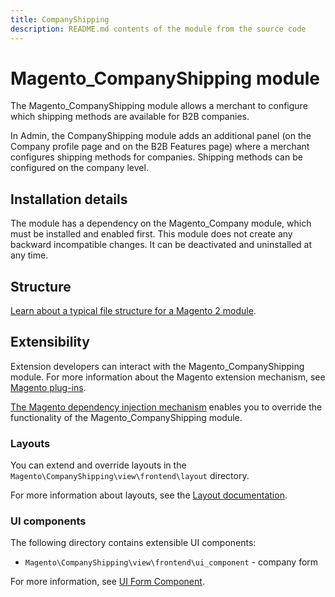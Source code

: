 ```yaml
---
title: CompanyShipping
description: README.md contents of the module from the source code
---
```


# Magento_CompanyShipping module

The Magento_CompanyShipping module allows a merchant to configure which shipping methods are available for B2B companies.

In Admin, the CompanyShipping module adds an additional panel (on the Company profile page and on the B2B Features page) where a merchant configures shipping methods for companies. Shipping methods can be configured on the company level.

## Installation details

The module has a dependency on the Magento_Company module, which must be installed and enabled first. This module does not create any backward incompatible changes. It can be deactivated and uninstalled at any time.

## Structure

[Learn about a typical file structure for a Magento 2 module](https://developer.adobe.com/commerce/php/development/build/component-file-structure/).

## Extensibility

Extension developers can interact with the Magento_CompanyShipping module. For more information about the Magento extension mechanism, see [Magento plug-ins](https://developer.adobe.com/commerce/php/development/components/plugins/).

[The Magento dependency injection mechanism](https://developer.adobe.com/commerce/php/development/components/dependency-injection/) enables you to override the functionality of the Magento_CompanyShipping module.

### Layouts

You can extend and override layouts in the `Magento\CompanyShipping\view\frontend\layout` directory.

For more information about layouts, see the [Layout documentation](https://developer.adobe.com/commerce/frontend-core/guide/layouts/).

### UI components

The following directory contains extensible UI components:

<!-- Should the description for the following directory be "company profile" or "company shipping methods"? -->

* `Magento\CompanyShipping\view\frontend\ui_component` - company form

For more information, see [UI Form Component](https://developer.adobe.com/commerce/frontend-core/ui-components/components/form/).
